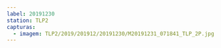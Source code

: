 ```yaml
---
label: 20191230
station: TLP2
capturas:
  - imagem: TLP2/2019/201912/20191230/M20191231_071841_TLP_2P.jpg
---
```

